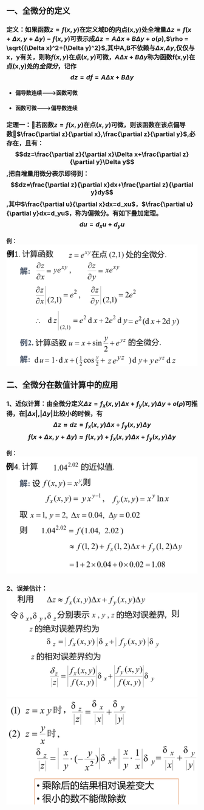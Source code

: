 ## 一、全微分的定义
### 定义：如果函数$z=f(x,y)$在定义域D的内点(x,y)处全增量$\Delta z=f(x+\Delta x,y+\Delta y)-f(x,y)$可表示成$\Delta z =A\Delta x+B \Delta y+o(\rho)$,$\rho = \sqrt{(\Delta x)^2+(\Delta y)^2}$,其中A,B不依赖与$\Delta x$,$\Delta y$,仅仅与x，y有关，则称$f(x,y)$在点$(x,y)$可微，$A\Delta x+B\Delta y$称为函数f(x,y)在点(x,y)处的*全微分*，记作$$dz=df=A\Delta x+B\Delta y$$
- #### 偏导数连续--->函数可微
- #### 函数可微--->偏导数连续

### 定理一：若函数$z=f(x,y)$在点$(x,y)$可微，则该函数在该点偏导数$\frac{\partial z}{\partial x},\frac{\partial z}{\partial y}$,必存在，且有：$$dz=\frac{\partial z}{\partial x}\Delta x+\frac{\partial z}{\partial y}\Delta y$$,把自增量用微分表示即得到：$$dz=\frac{\partial z}{\partial x}dx+\frac{\partial z}{\partial y}dy$$,其中$\frac{\partial u}{\partial x}dx=d_xu$，$\frac{\partial u}{\partial y}dx=d_yu$，称为偏微分。有如下叠加定理。$$du=d_xu+d_yu$$

#### 例：![](assets/markdown-img-paste-20180408194650415.png)


## 二、全微分在数值计算中的应用
### 1、近似计算：由全微分定义$\Delta z =f_x(x,y)\Delta x+f_y(x,y)\Delta y+o(\rho)$可推得，在$|\Delta x|$,$|\Delta y |$比较小的时候，有$$\Delta z \approx dz=f_x(x,y)\Delta x+f_y(x,y)\Delta y$$ $$f(x+\Delta x,y+\Delta y)\approx f(x,y)+f_x(x,y)\Delta x +f_y(x,y)\Delta y$$

#### 例：![](assets/markdown-img-paste-20180408195613762.png)


### 2、误差估计：![](assets/markdown-img-paste-20180408200302812.png)![](assets/markdown-img-paste-20180408200330403.png)
